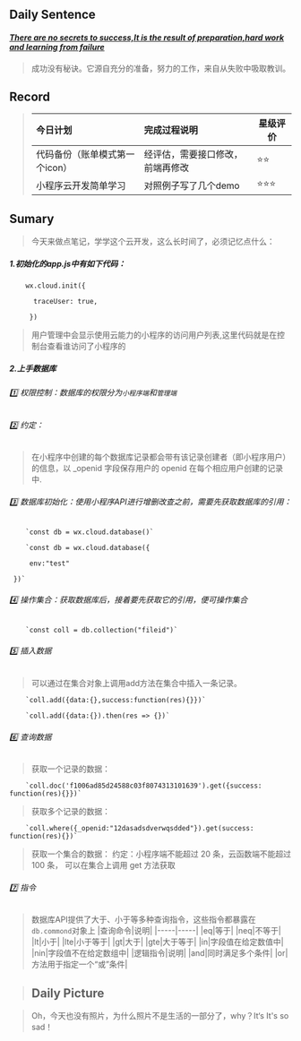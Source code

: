 ## **Daily Sentence**
#### <u>*There are no secrets to success,It is the result of preparation,hard work and learning from failure*</u>
> 成功没有秘诀。它源自充分的准备，努力的工作，来自从失败中吸取教训。

## **Record**

> | 今日计划  | 完成过程说明 | 星级评价 |
> | :-----   |  :----- | ------   |
> | 代码备份（账单模式第一个icon） | 经评估，需要接口修改，前端再修改 | ⭐⭐ |
> | 小程序云开发简单学习 | 对照例子写了几个demo | ⭐⭐⭐ |

## Sumary

> 今天来做点笔记，学学这个云开发，这么长时间了，必须记忆点什么：

#####   1.初始化的app.js中有如下代码：

		wx.cloud.init({
	
	 	  traceUser: true,
	
		 })

> 用户管理中会显示使用云能力的小程序的访问用户列表,这里代码就是在控制台查看谁访问了小程序的
>
##### 2.上手数据库
######  1️⃣ 权限控制：数据库的权限分为`小程序端`和`管理端`
######  2️⃣ 约定：
> 在小程序中创建的每个数据库记录都会带有该记录创建者（即小程序用户）的信息，以 
> _openid 字段保存用户的 openid 在每个相应用户创建的记录中.

######  3️⃣ 数据库初始化：使用小程序API进行增删改查之前，需要先获取数据库的引用：

		`const db = wx.cloud.database()`

 		`const db = wx.cloud.database({
 		
 		 env:"test"
 		 
  	 })`
 ######  4️⃣ 操作集合：获取数据库后，接着要先获取它的引用，便可操作集合

		`const coll = db.collection("fileid")`
######  5️⃣ 插入数据
> 可以通过在集合对象上调用add方法在集合中插入一条记录。

		`coll.add({data:{},success:function(res){}})`
	
		`coll.add({data:{}).then(res => {})`
 ######  6️⃣ 查询数据
> 获取一个记录的数据：

		`coll.doc('f1006ad85d24588c03f8074313101639').get({success: function(res){}})`

> 获取多个记录的数据：

		`coll.where({_openid:"12dasadsdverwqsdded"}).get(success: function(res){})`
>
> 获取一个集合的数据：
> 约定：小程序端不能超过 20 条，云函数端不能超过 100 条，
> 可以在集合上调用 get 方法获取

######  7️⃣ 指令
> 数据库API提供了大于、小于等多种查询指令，这些指令都暴露在`db.commond`对象上
> |查询命令|说明|
> |-----|-----|
> |eq|等于|
> |neq|不等于|
> |lt|小于|
> |lte|小于等于|
> |gt|大于|
> |gte|大于等于|
> |in|字段值在给定数值中|
> |nin|字段值不在给定数组中|
> |逻辑指令|说明|
> |and|同时满足多个条件|
> |or|方法用于指定一个“或”条件|

> ##  **Daily Picture**

> Oh，今天也没有照片，为什么照片不是生活的一部分了，why？It‘s  It's so sad！

